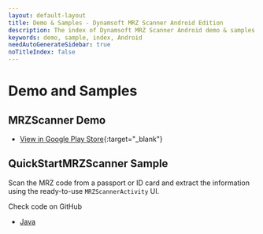 ```yaml
---
layout: default-layout
title: Demo & Samples - Dynamsoft MRZ Scanner Android Edition
description: The index of Dynamsoft MRZ Scanner Android demo & samples.
keywords: demo, sample, index, Android
needAutoGenerateSidebar: true
noTitleIndex: false
---
```


# Demo and Samples

## MRZScanner Demo

- [View in Google Play Store](https://play.google.com/store/apps/details?id=com.dynamsoft.mrzscanner){:target="_blank"}

## QuickStartMRZScanner Sample

Scan the MRZ code from a passport or ID card and extract the information using the ready-to-use `MRZScannerActivity` UI.

Check code on GitHub

- [Java](https://github.com/Dynamsoft/mrz-scanner-mobile/tree/main/android/Samples/QuickStartMRZScanner)
